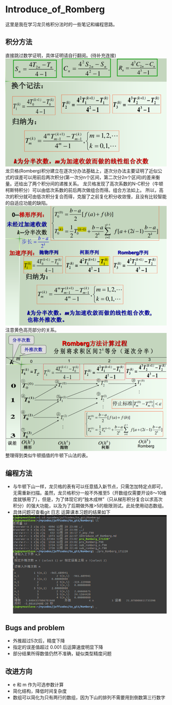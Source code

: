 # Introduce_of_Romberg
这里是我在学习龙贝格积分法时的一些笔记和编程思路。
## 积分方法
直接跳过数学证明，具体证明请自行翻阅。(待补充连接)
![enter image](https://github.com/Bugatti100Peagle/Numerical_Calculation_Method_fortran/blob/master/pictures/romberg01.png?raw=true)
龙贝格(Romberg)积分建立在逐次分办法基础上，逐次分办法主要证明了近似公式的误差可以用前后两次积分(第一次分n个区间，第二次分2n个区间)的差来衡量。还给出了两个积分间的递推关系。
龙贝格发现了高次系数的N-C积分（牛顿柯斯特积分）可以由低次系数的前后两次做组合而得。组合方法如上。
所以，高次的积分就可由低次积分复合而得，克服了之前复化积分收敛慢，且没有比较智能的自适应功能的缺陷。
![enter image](https://github.com/Bugatti100Peagle/Numerical_Calculation_Method_fortran/blob/master/pictures/romberg02.png?raw=true)
注意黄色高亮部分的关系。
![enter image](https://github.com/Bugatti100Peagle/Numerical_Calculation_Method_fortran/blob/master/pictures/romberg03.png?raw=true)
整理得到类似牛顿插值的牛顿下山法的表。
## 编程方法
- 与牛顿下山一样，龙贝格的表有可以任意插入新节点，只需怎加特定点即可，无需重新扫描。虽然，龙贝格积分一般不外推至5（开数组仅需要开设8～10维度就够用了），但是，为了体现它的“独木成林”（只从梯形积分复合以求高次积分）的强大功能，以及为了后期做外推>5的极限测试。此处使用动态数组。
- 具体问题可查看git 日志
运算课本习题的结果如下
![enter image](https://github.com/Bugatti100Peagle/Numerical_Calculation_Method_fortran/blob/master/pictures/romberg04.png?raw=true)
## Bugs and problem
- 外推超过5次后，精度下降
- 指定的误差值超过 0.001 后运算速度明显下降
- 部分结果所得数值仍然不准确，疑似类型精度问题

## 改进方向
- e 和 m 作为可选参数计算
- 简化结构，降低时间复杂度
- 数组可以简化为只有两行的数组，因为下山的排列不需要用到倒数第三行数字

